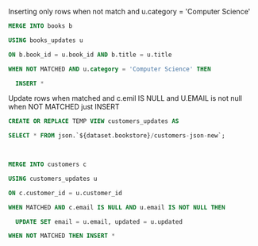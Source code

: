 Inserting only rows when not match and u.category = 'Computer Science'
```sql
MERGE INTO books b

USING books_updates u

ON b.book_id = u.book_id AND b.title = u.title

WHEN NOT MATCHED AND u.category = 'Computer Science' THEN

  INSERT *
```

Update rows when matched and c.emil IS NULL and U.EMAIL is not null
when NOT MATCHED just INSERT 
```sql
CREATE OR REPLACE TEMP VIEW customers_updates AS

SELECT * FROM json.`${dataset.bookstore}/customers-json-new`;

  

MERGE INTO customers c

USING customers_updates u

ON c.customer_id = u.customer_id

WHEN MATCHED AND c.email IS NULL AND u.email IS NOT NULL THEN

  UPDATE SET email = u.email, updated = u.updated

WHEN NOT MATCHED THEN INSERT *
```